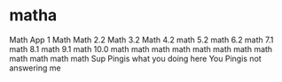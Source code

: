 # matha
Math App 1
Math
Math 2.2
Math 3.2
Math 4.2
math 5.2
math 6.2
math 7.1
math 8.1
math 9.1
math 10.0
math 
math
math
math
math
math
math
math
math
math
math
math
Sup Pingis what you doing here
You Pingis not answering me 
